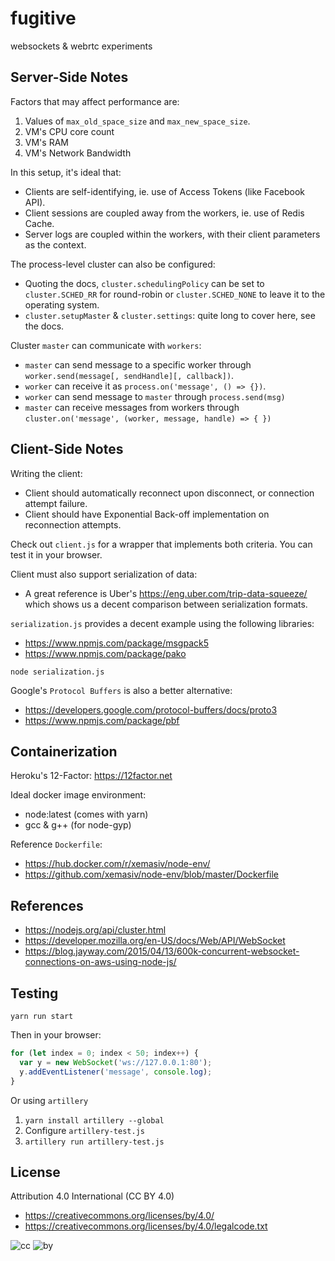 # fugitive
websockets & webrtc experiments



## Server-Side Notes

Factors that may affect performance are:

1. Values of `max_old_space_size` and `max_new_space_size`.
2. VM's CPU core count
3. VM's RAM
4. VM's Network Bandwidth

In this setup, it's ideal that:

* Clients are self-identifying, ie. use of Access Tokens (like Facebook API).
* Client sessions are coupled away from the workers, ie. use of Redis Cache.
* Server logs are coupled within the workers, with their client parameters as the context.

The process-level cluster can also be configured:

* Quoting the docs, `cluster.schedulingPolicy` can be set to `cluster.SCHED_RR` for round-robin or `cluster.SCHED_NONE` to leave it to the operating system.
* `cluster.setupMaster` & `cluster.settings`: quite long to cover here, see the docs.

Cluster `master` can communicate with `workers`:

* `master` can send message to a specific worker through `worker.send(message[, sendHandle][, callback])`.
* `worker` can receive it as `process.on('message', () => {})`.
* `worker` can send message to `master` through `process.send(msg)`
* `master` can receive messages from workers through `cluster.on('message', (worker, message, handle) => { })`

## Client-Side Notes

Writing the client:

* Client should automatically reconnect upon disconnect, or connection attempt failure.
* Client should have Exponential Back-off implementation on reconnection attempts.

Check out `client.js` for a wrapper that implements both criteria. You can test it in your browser.

Client must also support serialization of data:

* A great reference is Uber's https://eng.uber.com/trip-data-squeeze/ which shows us a decent comparison between serialization formats.

`serialization.js` provides a decent example using the following libraries:

* https://www.npmjs.com/package/msgpack5
* https://www.npmjs.com/package/pako

```
node serialization.js
```

Google's `Protocol Buffers` is also a better alternative:

* https://developers.google.com/protocol-buffers/docs/proto3
* https://www.npmjs.com/package/pbf

## Containerization

Heroku's 12-Factor: https://12factor.net

Ideal docker image environment:

* node:latest (comes with yarn)
* gcc & g++ (for node-gyp)

Reference `Dockerfile`:

* https://hub.docker.com/r/xemasiv/node-env/
* https://github.com/xemasiv/node-env/blob/master/Dockerfile

## References

* https://nodejs.org/api/cluster.html
* https://developer.mozilla.org/en-US/docs/Web/API/WebSocket
* https://blog.jayway.com/2015/04/13/600k-concurrent-websocket-connections-on-aws-using-node-js/

## Testing

```
yarn run start
```

Then in your browser:

```js
for (let index = 0; index < 50; index++) {
  var y = new WebSocket('ws://127.0.0.1:80');
  y.addEventListener('message', console.log);
}
```

Or using `artillery`

1. `yarn install artillery --global`
2. Configure `artillery-test.js`
3. `artillery run artillery-test.js`

## License

Attribution 4.0 International (CC BY 4.0)

* https://creativecommons.org/licenses/by/4.0/
* https://creativecommons.org/licenses/by/4.0/legalcode.txt

![cc](https://creativecommons.org/images/deed/cc_blue_x2.png) ![by](https://creativecommons.org/images/deed/attribution_icon_blue_x2.png)
